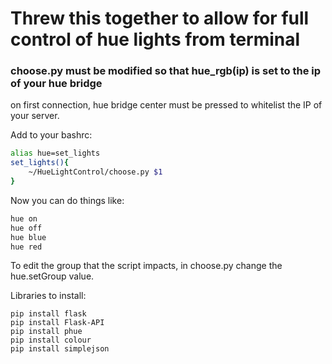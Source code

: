 # Threw this together to allow for full control of hue lights from terminal

### choose.py must be modified so that hue_rgb(ip) is set to the ip of your hue bridge
on first connection, hue bridge center must be pressed to whitelist the IP of
your server.

Add to your bashrc:
```bash
alias hue=set_lights
set_lights(){
    ~/HueLightControl/choose.py $1
}
```

Now you can do things like:
```bash
hue on
hue off
hue blue
hue red
```

To edit the group that the script impacts, in choose.py change the hue.setGroup
value. 

Libraries to install:
```
pip install flask
pip install Flask-API
pip install phue
pip install colour
pip install simplejson
```
